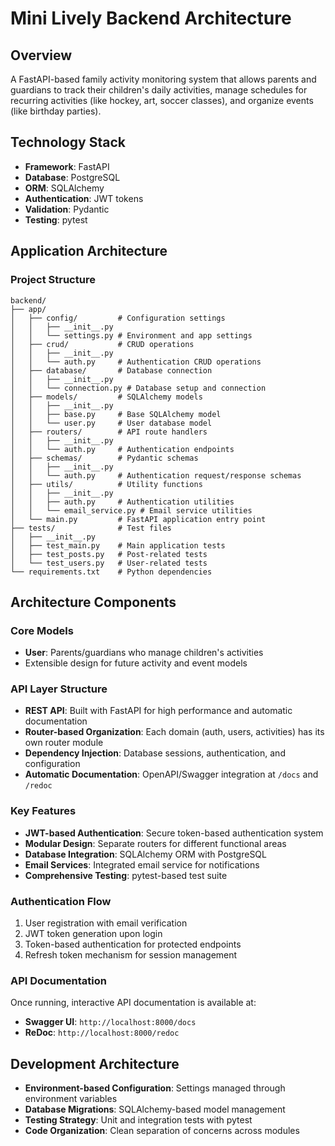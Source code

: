 # Mini Lively Backend Architecture

## Overview
A FastAPI-based family activity monitoring system that allows parents and guardians to track their children's daily activities, manage schedules for recurring activities (like hockey, art, soccer classes), and organize events (like birthday parties).

## Technology Stack
- **Framework**: FastAPI
- **Database**: PostgreSQL
- **ORM**: SQLAlchemy
- **Authentication**: JWT tokens
- **Validation**: Pydantic
- **Testing**: pytest

## Application Architecture

### Project Structure
```
backend/
├── app/
│   ├── config/         # Configuration settings
│   │   ├── __init__.py
│   │   └── settings.py # Environment and app settings
│   ├── crud/           # CRUD operations
│   │   ├── __init__.py
│   │   └── auth.py     # Authentication CRUD operations
│   ├── database/       # Database connection
│   │   ├── __init__.py
│   │   └── connection.py # Database setup and connection
│   ├── models/         # SQLAlchemy models
│   │   ├── __init__.py
│   │   ├── base.py     # Base SQLAlchemy model
│   │   └── user.py     # User database model
│   ├── routers/        # API route handlers
│   │   ├── __init__.py
│   │   └── auth.py     # Authentication endpoints
│   ├── schemas/        # Pydantic schemas
│   │   ├── __init__.py
│   │   └── auth.py     # Authentication request/response schemas
│   ├── utils/          # Utility functions
│   │   ├── __init__.py
│   │   ├── auth.py     # Authentication utilities
│   │   └── email_service.py # Email service utilities
│   └── main.py         # FastAPI application entry point
├── tests/              # Test files
│   ├── __init__.py
│   ├── test_main.py    # Main application tests
│   ├── test_posts.py   # Post-related tests
│   └── test_users.py   # User-related tests
└── requirements.txt    # Python dependencies
```

## Architecture Components

### Core Models
- **User**: Parents/guardians who manage children's activities
- Extensible design for future activity and event models

### API Layer Structure
- **REST API**: Built with FastAPI for high performance and automatic documentation
- **Router-based Organization**: Each domain (auth, users, activities) has its own router module
- **Dependency Injection**: Database sessions, authentication, and configuration
- **Automatic Documentation**: OpenAPI/Swagger integration at `/docs` and `/redoc`

### Key Features
- **JWT-based Authentication**: Secure token-based authentication system
- **Modular Design**: Separate routers for different functional areas
- **Database Integration**: SQLAlchemy ORM with PostgreSQL
- **Email Services**: Integrated email service for notifications
- **Comprehensive Testing**: pytest-based test suite

### Authentication Flow
1. User registration with email verification
2. JWT token generation upon login
3. Token-based authentication for protected endpoints
4. Refresh token mechanism for session management

### API Documentation
Once running, interactive API documentation is available at:
- **Swagger UI**: `http://localhost:8000/docs`
- **ReDoc**: `http://localhost:8000/redoc`

## Development Architecture
- **Environment-based Configuration**: Settings managed through environment variables
- **Database Migrations**: SQLAlchemy-based model management
- **Testing Strategy**: Unit and integration tests with pytest
- **Code Organization**: Clean separation of concerns across modules
